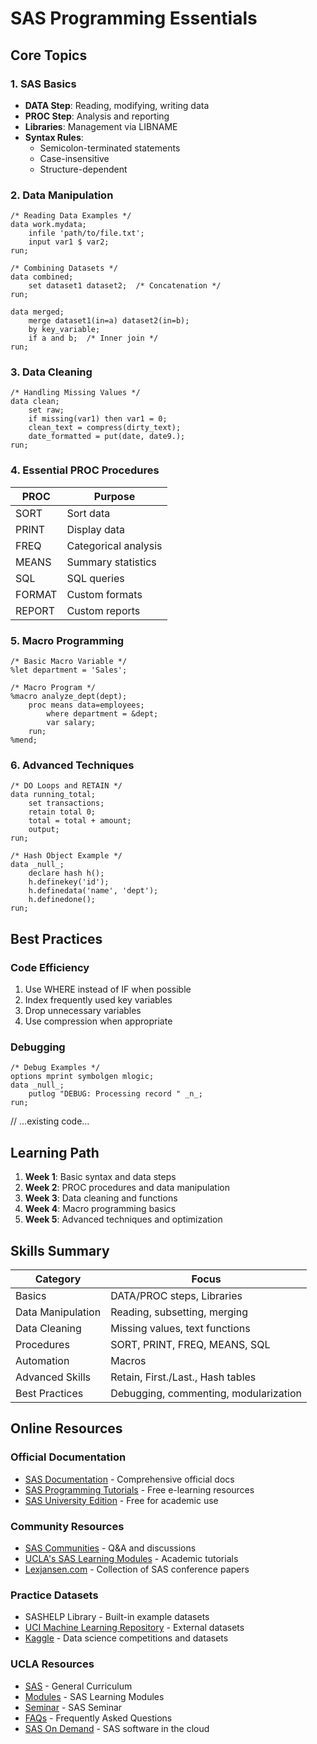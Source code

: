 # SAS Programming Essentials

## Core Topics

### 1. SAS Basics
- **DATA Step**: Reading, modifying, writing data
- **PROC Step**: Analysis and reporting
- **Libraries**: Management via LIBNAME
- **Syntax Rules**: 
  - Semicolon-terminated statements
  - Case-insensitive
  - Structure-dependent

### 2. Data Manipulation
```sas
/* Reading Data Examples */
data work.mydata;
    infile 'path/to/file.txt';
    input var1 $ var2;
run;

/* Combining Datasets */
data combined;
    set dataset1 dataset2;  /* Concatenation */
run;

data merged;
    merge dataset1(in=a) dataset2(in=b);
    by key_variable;
    if a and b;  /* Inner join */
run;
```

### 3. Data Cleaning
```sas
/* Handling Missing Values */
data clean;
    set raw;
    if missing(var1) then var1 = 0;
    clean_text = compress(dirty_text);
    date_formatted = put(date, date9.);
run;
```

### 4. Essential PROC Procedures

| PROC | Purpose |
|------|---------|
| SORT | Sort data |
| PRINT | Display data |
| FREQ | Categorical analysis |
| MEANS | Summary statistics |
| SQL | SQL queries |
| FORMAT | Custom formats |
| REPORT | Custom reports |

### 5. Macro Programming
```sas
/* Basic Macro Variable */
%let department = 'Sales';

/* Macro Program */
%macro analyze_dept(dept);
    proc means data=employees;
        where department = &dept;
        var salary;
    run;
%mend;
```

### 6. Advanced Techniques
```sas
/* DO Loops and RETAIN */
data running_total;
    set transactions;
    retain total 0;
    total = total + amount;
    output;
run;

/* Hash Object Example */
data _null_;
    declare hash h();
    h.definekey('id');
    h.definedata('name', 'dept');
    h.definedone();
run;
```

## Best Practices

### Code Efficiency
1. Use WHERE instead of IF when possible
2. Index frequently used key variables
3. Drop unnecessary variables
4. Use compression when appropriate

### Debugging
```sas
/* Debug Examples */
options mprint symbolgen mlogic;
data _null_;
    putlog "DEBUG: Processing record " _n_;
run;
```

// ...existing code...

## Learning Path
1. **Week 1**: Basic syntax and data steps
2. **Week 2**: PROC procedures and data manipulation
3. **Week 3**: Data cleaning and functions
4. **Week 4**: Macro programming basics
5. **Week 5**: Advanced techniques and optimization

## Skills Summary

| Category | Focus |
|----------|-------|
| Basics | DATA/PROC steps, Libraries |
| Data Manipulation | Reading, subsetting, merging |
| Data Cleaning | Missing values, text functions |
| Procedures | SORT, PRINT, FREQ, MEANS, SQL |
| Automation | Macros |
| Advanced Skills | Retain, First./Last., Hash tables |
| Best Practices | Debugging, commenting, modularization |## Learning Path

## Online Resources

### Official Documentation
- [SAS Documentation](https://documentation.sas.com/) - Comprehensive official docs
- [SAS Programming Tutorials](https://support.sas.com/edu/elearning.html) - Free e-learning resources
- [SAS University Edition](https://www.sas.com/en_us/software/university-edition.html) - Free for academic use

### Community Resources
- [SAS Communities](https://communities.sas.com/) - Q&A and discussions
- [UCLA's SAS Learning Modules](https://stats.oarc.ucla.edu/sas/) - Academic tutorials
- [Lexjansen.com](https://www.lexjansen.com/) - Collection of SAS conference papers

### Practice Datasets
- SASHELP Library - Built-in example datasets
- [UCI Machine Learning Repository](https://archive.ics.uci.edu/ml/index.php) - External datasets
- [Kaggle](https://www.kaggle.com/datasets) - Data science competitions and datasets

### UCLA Resources
<!-- - [Title](link) - External datasets -->
- [SAS](https://stats.oarc.ucla.edu/sas/) - General Curriculum
- [Modules](https://stats.oarc.ucla.edu/sas/modules/) - SAS Learning Modules
- [Seminar](https://stats.oarc.ucla.edu/other/mult-pkg/seminars/#SAS) - SAS Seminar
- [FAQs](https://stats.oarc.ucla.edu/sas/faq/) - Frequently Asked Questions
- [SAS On Demand](https://www.sas.com/en_us/software/on-demand-for-academics.html) - SAS software in the cloud 
